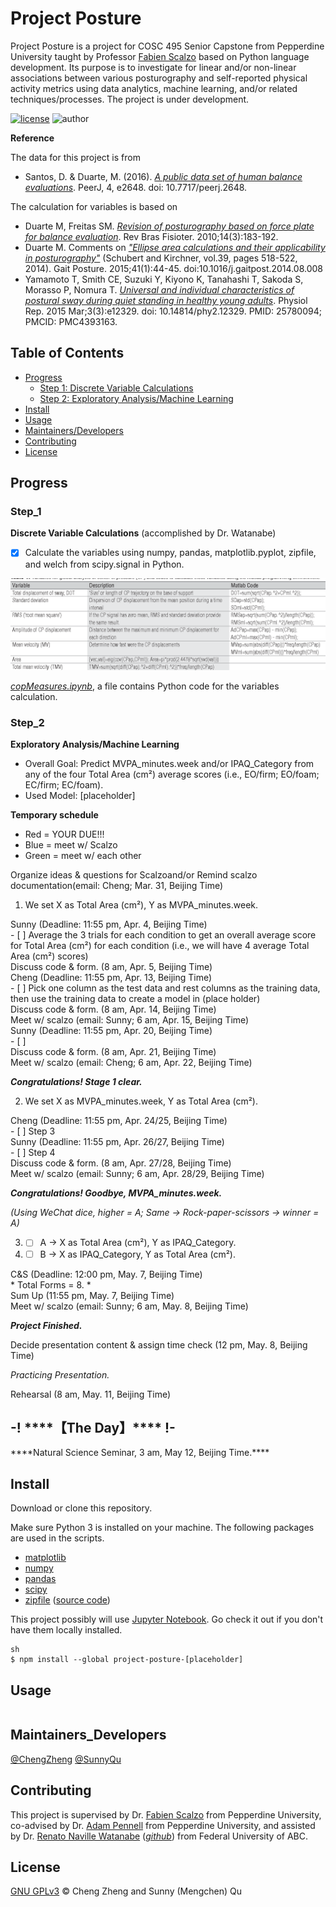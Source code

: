 # Project Posture

Project Posture is a project for COSC 495 Senior Capstone from Pepperdine University taught by Professor [Fabien Scalzo](http://web.cs.ucla.edu/~fab/) based on Python language development. Its purpose is to investigate for linear and/or non-linear associations between various posturography and self-reported physical activity metrics using data analytics, machine learning, and/or related techniques/processes. The project is under development.

[![license](https://img.shields.io/github/license/chengmeowz/project-posture.svg)](https://github.com/chengmeowz/project-posture/blob/main/LICENSE)
![author](https://img.shields.io/badge/Author-Cheng&Sunny-blue.svg)

**Reference**

The data for this project is from 
* Santos, D. & Duarte, M. (2016). [*A public data set of human balance evaluations*](https://peerj.com/articles/2648/). PeerJ, 4, e2648. doi: 10.7717/peerj.2648.

The calculation for variables is based on 
* Duarte M, Freitas SM. [*Revision of posturography based on force plate for balance evaluation*](http://www.scielo.br/pdf/rbfis/v14n3/en_03.pdf). Rev Bras Fisioter. 2010;14(3):183-192.
* Duarte M. Comments on [*"Ellipse area calculations and their applicability in posturography"*](http://citeseerx.ist.psu.edu/viewdoc/download?doi=10.1.1.659.1973&rep=rep1&type=pdf) (Schubert and Kirchner, vol.39, pages 518-522, 2014). Gait Posture. 2015;41(1):44-45. doi:10.1016/j.gaitpost.2014.08.008
* Yamamoto T, Smith CE, Suzuki Y, Kiyono K, Tanahashi T, Sakoda S, Morasso P, Nomura T. [*Universal and individual characteristics of postural sway during quiet standing in healthy young adults*](https://pubmed.ncbi.nlm.nih.gov/25780094/). Physiol Rep. 2015 Mar;3(3):e12329. doi: 10.14814/phy2.12329. PMID: 25780094; PMCID: PMC4393163.

## Table of Contents

- [Progress](#progress)
   	- [Step 1: Discrete Variable Calculations](#step_1)
   	- [Step 2: Exploratory Analysis/Machine Learning](#step_2)
- [Install](#install)
- [Usage](#usage)
- [Maintainers/Developers](#maintainers_developers)
- [Contributing](#contributing)
- [License](#license)

## Progress

### Step_1
**Discrete Variable Calculations** (accomplished by Dr. Watanabe)

- [X] Calculate the variables using numpy, pandas, matplotlib.pyplot, zipfile, and welch from scipy.signal in Python.

![alt text](https://github.com/chengmeowz/project-posture/blob/main/extra/variables_calculation.jpg?raw=true)

[*copMeasures.ipynb*](https://colab.research.google.com/drive/1oOHwtgAxazdcARhygBb5DLKYAf-HDTT8?usp=sharing#scrollTo=8MrFIHv6OpQu), a file contains Python code for the variables calculation.

### Step_2
**Exploratory Analysis/Machine Learning**

* Overall Goal: Predict MVPA_minutes.week and/or IPAQ_Category from any of the four Total Area (cm²) average scores (i.e., EO/firm; EO/foam; EC/firm; EC/foam).
* Used Model: [placeholder]

**Temporary schedule**
* <div class="text-red">Red = YOUR DUE!!!</div>
* <div class="text-blue">Blue = meet w/ Scalzo</div>
* <div class="text-green">Green = meet w/ each other</div>

<div class="text-blue">Organize ideas & questions for Scalzoand/or Remind scalzo documentation(email: Cheng; Mar. 31, Beijing Time)</div>

1. We set X as Total Area (cm²), Y as MVPA_minutes.week.

<div class="text-red">Sunny (Deadline: 11:55 pm, Apr. 4, Beijing Time)</div>
- [ ] Average the 3 trials for each condition to get an overall average score for Total Area (cm²) for each condition (i.e., we will have 4 average Total Area (cm²) scores) 
<div class="text-green">Discuss code & form. (8 am, Apr. 5, Beijing Time)</div>

<div class="text-red">Cheng (Deadline: 11:55 pm, Apr. 13, Beijing Time)</div>
- [ ] Pick one column as the test data and rest columns as the training data, then use the training data to create a model in (place holder)
<div class="text-green">Discuss code & form. (8 am, Apr. 14, Beijing Time)</div>
<div class="text-blue">Meet w/ scalzo (email: Sunny; 6 am, Apr. 15, Beijing Time)</div>

<div class="text-red">Sunny (Deadline: 11:55 pm, Apr. 20, Beijing Time)</div>
- [ ] 
<div class="text-green">Discuss code & form. (8 am, Apr. 21, Beijing Time)</div>
<div class="text-blue">Meet w/ scalzo (email: Cheng; 6 am, Apr. 22, Beijing Time)</div>

***Congratulations! Stage 1 clear.***

2. We set X as MVPA_minutes.week, Y as Total Area (cm²).

<div class="text-red">Cheng (Deadline: 11:55 pm, Apr. 24/25, Beijing Time)</div>
- [ ] Step 3

<div class="text-red">Sunny (Deadline: 11:55 pm, Apr. 26/27, Beijing Time)</div>
- [ ] Step 4
<div class="text-green">Discuss code & form. (8 am, Apr. 27/28, Beijing Time)</div>
<div class="text-blue">Meet w/ scalzo (email: Sunny; 6 am, Apr. 28/29, Beijing Time)</div>

***Congratulations! Goodbye, MVPA_minutes.week.***

*(Using WeChat dice, higher = A; Same -> Rock-paper-scissors -> winner = A)*

3. - [ ] A -> X as Total Area (cm²), Y as IPAQ_Category.
4. - [ ] B -> X as IPAQ_Category, Y as Total Area (cm²).
<div class="text-red">C&S (Deadline: 12:00 pm, May. 7, Beijing Time)</div>
* Total Forms = 8.
* <div class="text-green">Sum Up (11:55 pm, May. 7, Beijing Time)</div>
<div class="text-blue">Meet w/ scalzo (email: Sunny; 6 am, May. 8, Beijing Time)</div>

***Project Finished.***

<div class="text-green">Decide presentation content & assign time check (12 pm, May. 8, Beijing Time)</div>

*Practicing Presentation.*

<div class="text-green">Rehearsal (8 am, May. 11, Beijing Time)</div>

<h2> -! ****【The Day】**** !- </h2>
<div class="text-red">****Natural Science Seminar, 3 am, May 12, Beijing Time.****</div>

## Install

Download or clone this repository.

Make sure Python 3 is installed on your machine. The following packages are used in the scripts.

* [matplotlib](https://matplotlib.org/)
* [numpy](https://numpy.org/)
* [pandas](https://pandas.pydata.org/)
* [scipy](https://www.scipy.org/)
* [zipfile](https://docs.python.org/3/library/zipfile.html) ([source code](https://github.com/python/cpython/blob/3.9/Lib/zipfile.py))

This project possibly will use [Jupyter Notebook](https://jupyter.org/install). Go check it out if you don't have them locally installed.

```
sh
$ npm install --global project-posture-[placeholder]
```

## Usage

```
```

## Maintainers_Developers

[@ChengZheng](https://github.com/chengmeowz)
[@SunnyQu](https://github.com/suii-bit)

## Contributing

This project is supervised by Dr. [Fabien Scalzo](https://seaver.pepperdine.edu/academics/faculty/fabien-scalzo/) from Pepperdine University, co-advised by Dr. [Adam Pennell](https://seaver.pepperdine.edu/academics/faculty/adam-pennell/) from Pepperdine University, and assisted by Dr. [Renato Naville Watanabe](http://ebm.ufabc.edu.br/docentes/renato/) ([*github*](https://github.com/rnwatanabe)) from Federal University of ABC.

## License

[GNU GPLv3](LICENSE) © Cheng Zheng and Sunny (Mengchen) Qu

